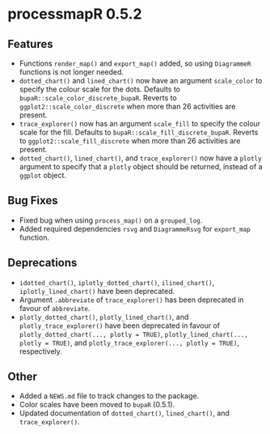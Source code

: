 
# processmapR 0.5.2 

## Features
* Functions `render_map()` and `export_map()` added, so using `DiagrammeR` functions is not longer needed.
* `dotted_chart()` and `lined_chart()` now have an argument `scale_color` to specify the colour scale for the dots.
Defaults to `bupaR::scale_color_discrete_bupaR`. Reverts to `ggplot2::scale_color_discrete` when more than 26 activities are present. 
* `trace_explorer()` now has an argument `scale_fill` to specify the colour scale for the fill.
Defaults to `bupaR::scale_fill_discrete_bupaR`. Reverts to `ggplot2::scale_fill_discrete` when more than 26 activities are present. 
* `dotted_chart()`, `lined_chart()`, and `trace_explorer()` now have a `plotly` argument to specify
that a `plotly` object should be returned, instead of a `ggplot` object.

## Bug Fixes
* Fixed bug when using `process_map()` on a `grouped_log`.
* Added required dependencies `rsvg` and `DiagrammeRsvg` for `export_map` function.

## Deprecations
* `idotted_chart()`, `iplotly_dotted_chart()`, `ilined_chart()`, `iplotly_lined_chart()` have been deprecated.
* Argument `.abbreviate` of `trace_explorer()` has been deprecated in favour of `abbreviate`.
* `plotly_dotted_chart()`, `plotly_lined_chart()`, and `plotly_trace_explorer()` have been deprecated in favour
of `plotly_dotted_chart(..., plotly = TRUE)`, `plotly_lined_chart(..., plotly = TRUE)`,
and `plotly_trace_explorer(..., plotly = TRUE)`, respectively.

## Other
* Added a `NEWS.md` file to track changes to the package.
* Color scales have been moved to `bupaR` (0.5.1).
* Updated documentation of `dotted_chart()`, `lined_chart()`, and `trace_explorer()`.
